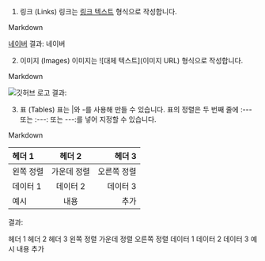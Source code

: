 1. 링크 (Links)
링크는 [링크 텍스트](URL) 형식으로 작성합니다.

Markdown

[네이버](https://www.naver.com)
결과: 네이버

2. 이미지 (Images)
이미지는 ![대체 텍스트](이미지 URL) 형식으로 작성합니다.

Markdown

![깃허브 로고](https://github.githubassets.com/images/modules/logos_page/GitHub-Mark.png)
결과:

3. 표 (Tables)
표는 |와 -를 사용해 만들 수 있습니다. 표의 정렬은 두 번째 줄에 :--- 또는 :---: 또는 ---:를 넣어 지정할 수 있습니다.

Markdown

| 헤더 1 | 헤더 2 | 헤더 3 |
|:---|:---:|---:|
| 왼쪽 정렬 | 가운데 정렬 | 오른쪽 정렬 |
| 데이터 1 | 데이터 2 | 데이터 3 |
| 예시 | 내용 | 추가 |
결과:

헤더 1	헤더 2	헤더 3
왼쪽 정렬	가운데 정렬	오른쪽 정렬
데이터 1	데이터 2	데이터 3
예시	내용	추가